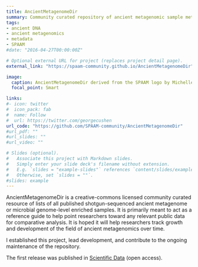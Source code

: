 ```yaml
---
title: AncientMetagenomeDir
summary: Community curated repository of ancient metagenomic sample metadata
tags:
- ancient DNA
- ancient metagenomics
- metadata
- SPAAM
#date: "2016-04-27T00:00:00Z"

# Optional external URL for project (replaces project detail page).
external_link: "https://spaam-community.github.io/AncientMetagenomeDir"

image:
  caption: AncientMetagenomeDir derived from the SPAAM logo by Michelle O'Reilly and modified by James Fellows Yates
  focal_point: Smart

links:
#- icon: twitter
#  icon_pack: fab
#  name: Follow
#  url: https://twitter.com/georgecushen
url_code: "https://github.com/SPAAM-community/AncientMetagenomeDir"
#url_pdf: ""
#url_slides: ""
#url_video: ""

# Slides (optional).
#   Associate this project with Markdown slides.
#   Simply enter your slide deck's filename without extension.
#   E.g. `slides = "example-slides"` references `content/slides/example-slides.md`.
#   Otherwise, set `slides = ""`.
#slides: example
---
```


AncientMetagenomeDir is a creative-commons licensed community curated resource of lists of all published shotgun-sequenced ancient metagenome or microbial genome-level enriched samples. It is primarily meant to act as a reference guide to help point researchers toward any relevant public data for comparative analysis. It is hoped it will help researchers track growth and development of the field of ancient metagenomics over time.

I established this project, lead development, and contribute to the ongoing maintenance of the repository.

The first release was published in [Scientific Data](https://doi.org/10.1038/s41597-021-00816-y) (open access).
